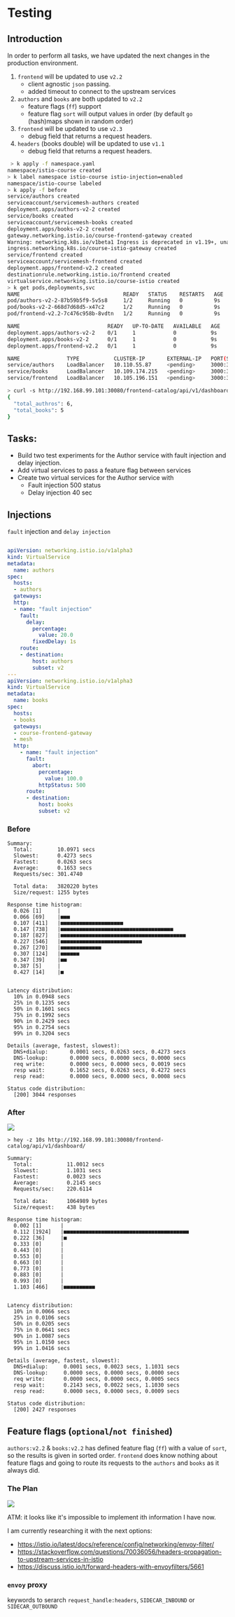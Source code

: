 <!-- weight: 40 -->
# Testing

## Introduction

In order to perform all tasks, we have updated the next changes in the production environment.

1. `frontend` will be updated to use `v2.2`
    - client agnostic `json` passing.
    - added timeout to connect to the upstream  services
2. `authors` and `books` are both updated to `v2.2`
    - feature flags (`ff`) support
    - feature flag `sort` will output values in order (by default `go` (hash)maps shown in random order)
1. `frontend` will be updated to use `v2.3`
    - debug field that returns a request headers.
1. `headers` (books double) will be updated to use `v1.1`
    - debug field that returns a request headers.

```bash
 > k apply -f namespace.yaml
namespace/istio-course created
> k label namespace istio-course istio-injection=enabled
namespace/istio-course labeled
> k apply -f before
service/authors created
serviceaccount/servicemesh-authors created
deployment.apps/authors-v2-2 created
service/books created
serviceaccount/servicemesh-books created
deployment.apps/books-v2-2 created
gateway.networking.istio.io/course-frontend-gateway created
Warning: networking.k8s.io/v1beta1 Ingress is deprecated in v1.19+, unavailable in v1.22+; use networking.k8s.io/v1 Ingress
ingress.networking.k8s.io/course-istio-gateway created
service/frontend created
serviceaccount/servicemesh-frontend created
deployment.apps/frontend-v2.2 created
destinationrule.networking.istio.io/frontend created
virtualservice.networking.istio.io/course-istio created
> k get pods,deployments,svc
NAME                                 READY   STATUS    RESTARTS   AGE
pod/authors-v2-2-87b59b5f9-5v5s8     1/2     Running   0          9s
pod/books-v2-2-668d7d68d5-x47c2      1/2     Running   0          9s
pod/frontend-v2.2-7c476c958b-8vdtn   1/2     Running   0          9s

NAME                            READY   UP-TO-DATE   AVAILABLE   AGE
deployment.apps/authors-v2-2    0/1     1            0           9s
deployment.apps/books-v2-2      0/1     1            0           9s
deployment.apps/frontend-v2.2   0/1     1            0           9s

NAME               TYPE           CLUSTER-IP       EXTERNAL-IP   PORT(S)          AGE
service/authors    LoadBalancer   10.110.55.87     <pending>     3000:30866/TCP   10s
service/books      LoadBalancer   10.109.174.215   <pending>     3000:30969/TCP   9s
service/frontend   LoadBalancer   10.105.196.151   <pending>     3000:31250/TCP   9s
```

```bash
> curl -s http://192.168.99.101:30080/frontend-catalog/api/v1/dashboard/ | jq '{total_authros: .authors | length, total_books: .books | length}'
{
  "total_authros": 6,
  "total_books": 5
}
```

## Tasks: 

- Build two test experiments for the Author service with fault injection and delay injection. 
- Add virtual services to pass a feature flag between services 
- Create two virtual services for the Author service with 
    - Fault injection 500 status 
    - Delay injection 40 sec 


## Injections

`fault` injection and `delay injection`

```yaml

apiVersion: networking.istio.io/v1alpha3
kind: VirtualService
metadata:
  name: authors
spec:
  hosts:
  - authors
  gateways:
  http:
  - name: "fault injection"
    fault:
      delay:
        percentage:
          value: 20.0
        fixedDelay: 1s
    route:
    - destination:
        host: authors
        subset: v2
---
apiVersion: networking.istio.io/v1alpha3
kind: VirtualService
metadata:
  name: books
spec:
  hosts:
  - books
  gateways:
  - course-frontend-gateway
  - mesh
  http:
    - name: "fault injection"
      fault:
        abort:
          percentage:
            value: 100.0
          httpStatus: 500
      route:
      - destination:
          host: books
          subset: v2

```

### Before 

```
Summary:
  Total:        10.0971 secs
  Slowest:      0.4273 secs
  Fastest:      0.0263 secs
  Average:      0.1653 secs
  Requests/sec: 301.4740

  Total data:   3820220 bytes
  Size/request: 1255 bytes

Response time histogram:
  0.026 [1]     |
  0.066 [69]    |■■■
  0.107 [411]   |■■■■■■■■■■■■■■■■■■■■
  0.147 [738]   |■■■■■■■■■■■■■■■■■■■■■■■■■■■■■■■■■■■■
  0.187 [827]   |■■■■■■■■■■■■■■■■■■■■■■■■■■■■■■■■■■■■■■■■
  0.227 [546]   |■■■■■■■■■■■■■■■■■■■■■■■■■■
  0.267 [270]   |■■■■■■■■■■■■■
  0.307 [124]   |■■■■■■
  0.347 [39]    |■■
  0.387 [5]     |
  0.427 [14]    |■


Latency distribution:
  10% in 0.0948 secs
  25% in 0.1235 secs
  50% in 0.1601 secs
  75% in 0.1992 secs
  90% in 0.2429 secs
  95% in 0.2754 secs
  99% in 0.3204 secs

Details (average, fastest, slowest):
  DNS+dialup:       0.0001 secs, 0.0263 secs, 0.4273 secs
  DNS-lookup:       0.0000 secs, 0.0000 secs, 0.0000 secs
  req write:        0.0000 secs, 0.0000 secs, 0.0019 secs
  resp wait:        0.1652 secs, 0.0263 secs, 0.4272 secs
  resp read:        0.0000 secs, 0.0000 secs, 0.0008 secs

Status code distribution:
  [200]	3044 responses
```

### After

![](faults.png)

```
> hey -z 10s http://192.168.99.101:30080/frontend-catalog/api/v1/dashboard/

Summary:
  Total:           11.0012 secs
  Slowest:         1.1031 secs
  Fastest:         0.0023 secs
  Average:         0.2145 secs
  Requests/sec:	   220.6114

  Total data:      1064989 bytes
  Size/request:    438 bytes

Response time histogram:
  0.002 [1]      |
  0.112 [1924]   |■■■■■■■■■■■■■■■■■■■■■■■■■■■■■■■■■■■■■■■■
  0.222 [36]     |■
  0.333 [0]      |
  0.443 [0]      |
  0.553 [0]      |
  0.663 [0]      |
  0.773 [0]      |
  0.883 [0]      |
  0.993 [0]      |
  1.103 [466]    |■■■■■■■■■■


Latency distribution:
  10% in 0.0066 secs
  25% in 0.0106 secs
  50% in 0.0205 secs
  75% in 0.0641 secs
  90% in 1.0087 secs
  95% in 1.0150 secs
  99% in 1.0416 secs

Details (average, fastest, slowest):
  DNS+dialup:     0.0001 secs, 0.0023 secs, 1.1031 secs
  DNS-lookup:     0.0000 secs, 0.0000 secs, 0.0000 secs
  req write:      0.0000 secs, 0.0000 secs, 0.0005 secs
  resp wait:      0.2143 secs, 0.0022 secs, 1.1030 secs
  resp read:      0.0000 secs, 0.0000 secs, 0.0009 secs

Status code distribution:
  [200]	2427 responses

```

## Feature flags  (`optional`/`not finished`)

`authors:v2.2` & `books:v2.2` has defined feature flag (`ff`) with a value of `sort`, so the results is given in sorted order. `frontend` does know nothing about feature flags and going to route its requests to the `authors` and `books` as it always did.


### The Plan

![](scheme.png)




ATM: it looks like it's impossible to implement ith information I have now.

I am currently researching it with the next options:

- https://istio.io/latest/docs/reference/config/networking/envoy-filter/
- https://stackoverflow.com/questions/70036056/headers-propagation-to-upstream-services-in-istio
- https://discuss.istio.io/t/forward-headers-with-envoyfilters/5661

### `envoy` proxy

keywords to serarch `request_handle:headers`, `SIDECAR_INBOUND` or `SIDECAR_OUTBOUND`
